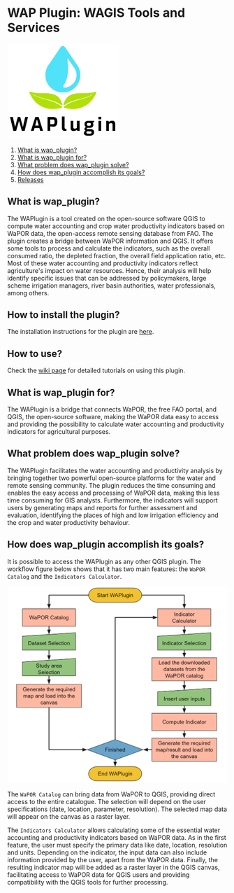 # WAP Plugin: WAGIS Tools and Services
<img src="https://github.com/WAGIS/wap_plugin/blob/master/img/WaPlugin_Logo.png" width="256">

1. [What is wap_plugin?](#what-is-wap_plugin)
2. [What is wap_plugin for?](#what-is-wap_plugin-for)
3. [What problem does wap_plugin solve?](#what-problem-does-wap_plugin-solve)
4. [How does wap_plugin accomplish its goals?](#how-does-wap_plugin-accomplish-its-goals)
5. [Releases](https://github.com/WAGIS/wap_plugin/releases)

## What is wap_plugin?
The WAPlugin is a tool created on the open-source software QGIS to compute water accounting and crop water productivity indicators based on WaPOR data, the open-access remote sensing database from FAO. The plugin creates a bridge between WaPOR information and QGIS. It offers some tools to process and calculate the indicators, such as the overall consumed ratio, the depleted fraction, the overall field application ratio, etc. Most of these water accounting and productivity indicators reflect agriculture's impact on water resources. Hence, their analysis will help identify specific issues that can be addressed by policymakers, large scheme irrigation managers, river basin authorities, water professionals, among others.

## How to install the plugin?
The installation instructions for the plugin are [here](https://github.com/WAGIS/wap_plugin/wiki/Getting-Started#installation).

## How to use?
Check the [wiki page](https://github.com/WAGIS/wap_plugin/wiki) for detailed tutorials on using this plugin.

## What is wap_plugin for?
The WAPlugin is a bridge that connects WaPOR, the free FAO portal, and QGIS, the open-source software, making the WaPOR data easy to access and providing the possibility to calculate water accounting and productivity indicators for agricultural purposes.

## What problem does wap_plugin solve?
The WAPlugin facilitates the water accounting and productivity analysis by bringing together two powerful open-source platforms for the water and remote sensing community. The plugin reduces the time consuming and enables the easy access and processing of WaPOR data, making this less time consuming for GIS analysts. Furthermore, the indicators will support users by generating maps and reports for further assessment and evaluation, identifying the places of high and low irrigation efficiency and the crop and water productivity behaviour.

## How does wap_plugin accomplish its goals?
It is possible to access the WAPlugin as any other QGIS plugin. The workflow figure below shows that it has two main features: the `WaPOR Catalog` and the `Indicators Calculator`. 

<img src="https://github.com/WAGIS/wap_plugin/blob/master/img/waplugin_workflow.png" width="640">

The `WaPOR Catalog` can bring data from WaPOR to QGIS, providing direct access to the entire catalogue. The selection will depend on the user specifications (date, location, parameter, resolution). The selected map data will appear on the canvas as a raster layer.

The `Indicators Calculator` allows calculating some of the essential water accounting and productivity indicators based on WaPOR data. As in the first feature, the user must specify the primary data like date, location, resolution and units. Depending on the indicator, the input data can also include information provided by the user, apart from the WaPOR data. Finally, the resulting indicator map will be added as a raster layer in the QGIS canvas, facilitating access to WaPOR data for QGIS users and providing compatibility with the QGIS tools for further processing.
